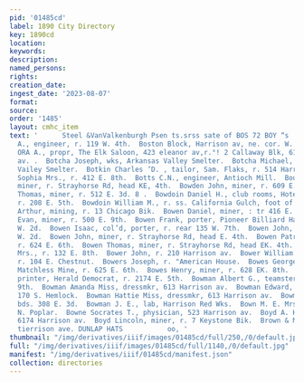 ```yaml
---
pid: '01485cd'
label: 1890 City Directory
key: 1890cd
location: 
keywords: 
description: 
named_persons: 
rights: 
creation_date: 
ingest_date: '2023-08-07'
format: 
source: 
order: '1485'
layout: cmhc_item
text: '      Steel &VanValkenburgh Psen ts.srss sate of BOS 72 BOY “s  Bosinger E.
  A., engineer, r. 119 W. 4th.  Boston Block, Harrison av, ne. cor. W. 4th.  BOSTWICK
  ORA A., propr, The Elk Saloon, 423 eleanor av,r.°! 2 Callaway Blk, 610 Harrison
  av. .  Botcha Joseph, wks, Arkansas Valley Smelter.  Botcha Michael, wks, Arkansas
  Vailey Smelter.  Botkin Charles ’D. , tailor, Sam. Flaks, r. 514 Harrison av.  Bott
  Sophia Mrs., r. 412 E. 8th.  Botts C.N., engineer, Antioch Mill.  Boudoin Prosper,
  miner, r. Strayhorse Rd, head KE, 4th.  Bowden John, miner, r. 609 E. 9th.  Bowden
  Thomas, miner, r. 512 E. 3d. 8 .  Bowdoin Daniel H., club rooms, Hotel Kitchen,
  r. 208 E. 5th.  Bowdoin William M., r. ss. California Gulch, foot of Leiter av.  Bowen
  Arthur, mining, r. 13 Chicago Bik.  Bowen Daniel, miner, : tr 416 E. 4th.  Bowen
  Evan, miner, r. 500 E. 9th.  Bowen Frank, porter, Pioneer Billiard Hall, r. 127
  W. 2d.  Bowen Isaac, col’d, porter, r. rear 135 W. 7th.  Bowen John, miner, r. 127
  W. 2d.  Bowen John, miner, r. Strayhorse Rd, head E. 4th.  Bowen Patrick, miner,
  r. 624 E. 6th.  Bowen Thomas, miner, r. Strayhorse Rd, head EK. 4th.  Bower Frank
  Mrs., r. 132 E. 8th.  Bower John, r. 210 Harrison av.  Bower William J., miner,
  r. 104 E. Chestnut.  Bowers Joseph, r. "American House.  Bowes George L., foreman,
  Matchless Mine, r. 625 E. 6th.  Bowes Henry, miner, r. 628 EK. 8th.  Bowles E. W.,
  printer, Herald Democrat, r. 2174 E. 5th.  Bowman Albert G., teamster, r. 111 E.
  9th.  Bowman Amanda Miss, dressmkr, 613 Harrison av.  Bowman Edward, smelter, r.
  170 S. Hemlock.  Bowman Hattie Miss, dressmkr, 613 Harrison av.  Bowman Henry, miner,
  bds. 308 E. 3d.  Bowman J. E., lab, Harrison Red Wks.  Bown M. E. Mrs., r. 1309
  N. Poplar.  Bowne Socrates T., physician, 523 Harrison av.  Boyd A. H., clk, r.
  6174 Harrison av.  Boyd Lincoln, miner, r. 7 Keystone Bik.  Brown & Morgan, si3
  tierrison ave. DUNLAP HATS           oo, '
thumbnail: "/img/derivatives/iiif/images/01485cd/full/250,/0/default.jpg"
full: "/img/derivatives/iiif/images/01485cd/full/1140,/0/default.jpg"
manifest: "/img/derivatives/iiif/01485cd/manifest.json"
collection: directories
---
```

